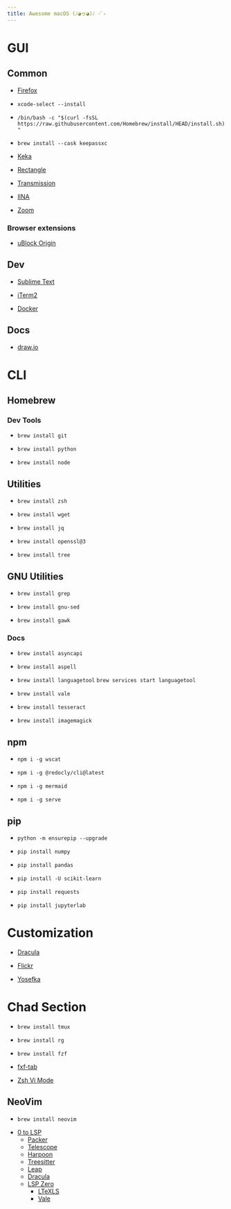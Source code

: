 ```yaml
---
title: Awesome macOS (ﾉ◕ヮ◕)ﾉ ･ﾟ✧
---
```



# GUI


## Common

<!-- Browser -->
* [Firefox](mozilla.org)

<!-- Xcode CLI tools -->
* `xcode-select --install`

<!-- Homebrew (package manager) -->
* `/bin/bash -c "$(curl -fsSL https://raw.githubusercontent.com/Homebrew/install/HEAD/install.sh)"`

<!-- Key manager -->
* `brew install --cask keepassxc`

<!-- Archiver -->
* [Keka](keka.io)

<!-- Window manager -->
* [Rectangle](rectangleapp.com)

<!-- Torrent client -->
* [Transmission](transmissionbt.com)

<!-- Media player -->
* [IINA](iina.io)

<!-- Video calls -->
* [Zoom](zoom.us)


### Browser extensions

<!-- Ad blocker -->
* [uBlock Origin](ublockorigin.com)


## Dev

<!-- Text editor -->
* [Sublime Text](sublimetext.com)

<!-- Terminal emulator -->
* [iTerm2](iterm2.com)

<!-- Containerizer -->
* [Docker](docker.com)


## Docs

<!-- Diagram editor -->
* [draw.io](github.com/jgraph/drawio-desktop/releases)


# CLI


## Homebrew


### Dev Tools

<!-- Git -->
* `brew install git`

<!-- Python 3 -->
* `brew install python`

<!-- NodeJS & npm -->
* `brew install node`


## Utilities

<!-- Zsh -->
* `brew install zsh`

<!-- Wget -->
* `brew install wget`

<!-- Pretty JSON -->
* `brew install jq`

<!-- OpenSSL -->
* `brew install openssl@3`

<!-- tree (directory tree) -->
* `brew install tree`


## GNU Utilities

<!-- Useful for execution Stack Overflow answers and testing scripts for running in containers. -->

<!-- GNU grep -->
* `brew install grep`

<!-- GNU sed (regex) -->
* `brew install gnu-sed`

<!-- Gawk -->
* `brew install gawk`


### Docs

<!-- AsyncAPI -->
* `brew install asyncapi`

<!-- Aspell (word-by-word spellchecker) -->
* `brew install aspell`

<!-- LanguageTool (local spellchecker) -->
* `brew install languagetool`
  `brew services start languagetool`

<!-- Vale (style checker) -->
* `brew install vale`

<!-- Tesseract (OCR) -->
* `brew install tesseract`

<!-- ImageMagick (CLI image processing) -->
* `brew install imagemagick`


## npm

<!-- wscat (WS client) -->
* `npm i -g wscat`

<!-- Redocly (pretty OAS) -->
* `npm i -g @redocly/cli@latest`

<!-- Mermaid (diagrams-as-code) -->
* `npm i -g mermaid`

<!-- serve (run a server in the directory) -->
* `npm i -g serve`


## pip

<!-- pip (package manager) -->
* `python -m ensurepip --upgrade`

<!-- NumPy (arrays) -->
* `pip install numpy`

<!-- Pandas (table data) -->
* `pip install pandas`

<!-- Scikit-learn (basic ML) -->
* `pip install -U scikit-learn`

<!-- requests (HTTP support) -->
* `pip install requests`

<!-- JupyterLab (S-tier Python IDE) -->
* `pip install jupyterlab`


# Customization

<!-- Dracula -->
* [Dracula](draculatheme.com)

<!-- Flickr (real photo wallpapers) -->
* [Flickr](flickr.com/explore)

<!-- Yosevka font -->
* [Yosefka](typeof.net/Iosevka)


# Chad Section

<!-- tmux (session manager) -->
* `brew install tmux`

<!-- Regrep -->
* `brew install rg`

<!-- fzf (fuzzy finder) -->
* `brew install fzf`

<!-- fzf tag in completions -->
* [fxf-tab](github.com/Aloxaf/fzf-tab)

<!-- Zsh Vi Mode -->
* [Zsh Vi Mode](github.com/jeffreytse/zsh-vi-mode)


## NeoVim

<!-- NeoVim -->
* `brew install neovim`

<!-- Primeagen setup -->
* [0 to LSP](github.com/ThePrimeagen/init.lua)
    <!-- Package manager -->
    * [Packer](github.com/wbthomason/packer.nvim)
    <!-- Fuzzy finder -->
    * [Telescope](github.com/nvim-telescope/telescope.nvim)
    <!-- Navigation buffer -->
    * [Harpoon](github.com/ThePrimeagen/harpoon)
    <!-- Syntax tree -->
    * [Treesitter](github.com/nvim-treesitter/nvim-treesitter)
    <!-- Visual navigation -->
    * [Leap](github.com/ggandor/leap.nvim)
    <!-- Color scheme -->
    * [Dracula](github.com/Mofiqul/dracula.nvim)
    <!-- LSP setup -->
    * [LSP Zero](github.com/VonHeikemen/lsp-zero.nvim)
        <!-- Spellchecker -->
        * [LTeXLS](github.com/valentjn/ltex-ls)
        <!-- Style checker -->
        * [Vale](github.com/errata-ai/vale-ls)
